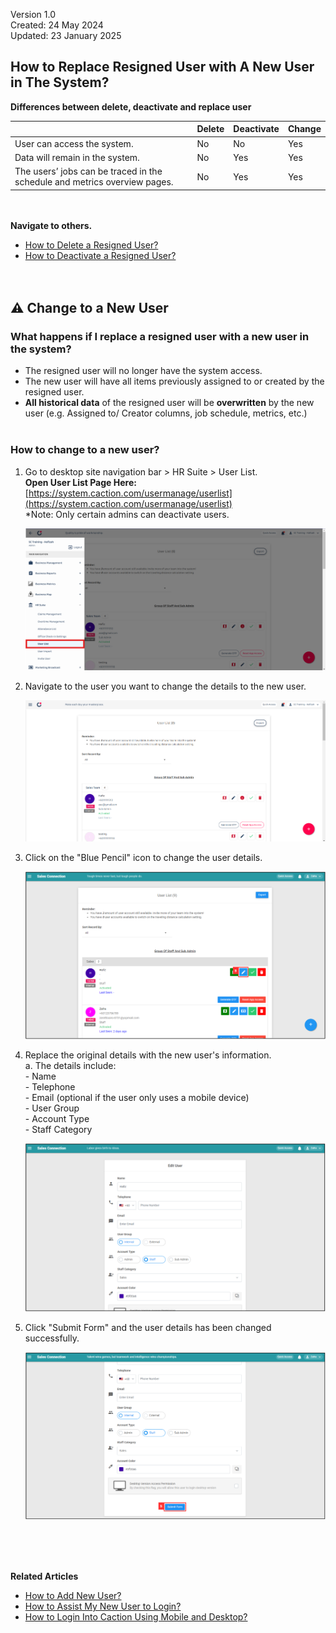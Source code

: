Version 1.0<br>
Created: 24 May 2024<br>
Updated: 23 January 2025<br>
## How to Replace Resigned User with A New User in The System?

**Differences between delete, deactivate and replace user**

|   |  Delete   |   Deactivate   |   Change   |
|-------|----------|----------------|------------|
| User can access the system. | No | No | Yes |
| Data will remain in the system. | No | Yes | Yes |
| The users’ jobs can be traced in the schedule and metrics overview pages. | No | Yes | Yes |

<br><br>
**Navigate to others.**<br>
- [How to Delete a Resigned User?](Delete_User.md)
- [How to Deactivate a Resigned User?](Deactivate_User.md)
<br><br><br>

## ⚠ Change to a New User
### What happens if I replace a resigned user with a new user in the system?
- The resigned user will no longer have the system access.<br>
- The new user will have all items previously assigned to or created by the resigned user.<br>
- **All historical data** of the resigned user will be **overwritten** by the new user (e.g. Assigned to/ Creator columns, job schedule, metrics, etc.)<br><br>

### How to change to a new user?
1. Go to desktop site navigation bar > HR Suite > User List.<br>
   **Open User List Page Here:** [https://system.caction.com/usermanage/userlist](https://system.caction.com/usermanage/userlist)<br>
   *Note: Only certain admins can deactivate users.<br>

   <p align="center">
      <img src="img/User_List_Sidebar1.png" alt="User List">
   </p>
   
2. Navigate to the user you want to change the details to the new user.<br>

   <p align="center">
      <img src="img/User_in_User_List.png" alt="User in User List">
   </p>

3. Click on the "Blue Pencil" icon to change the user details.<br>

   <p align="center">
      <img src="img/Edit_Button.png" alt="Edit Button">
   </p>

4. Replace the original details with the new user's information.<br>
   a. The details include:<br>
        - Name<br>
        - Telephone<br>
        - Email (optional if the user only uses a mobile device)<br>
        - User Group<br>
        - Account Type<br>
        - Staff Category<br>

   <p align="center">
      <img src="img/Change_User_Details.png" alt="Change User Details">
   </p>

5. Click "Submit Form" and the user details has been changed successfully.<br>

   <p align="center">
      <img src="img/Submit_Form_Button.png" alt="Submit Form Button">
   </p>
   <br><br><br>

**Related Articles**<br>
- [How to Add New User?](Add_New_User.md)
- [How to Assist My New User to Login?](New_User_Login.md)
- [How to Login Into Caction Using Mobile and Desktop?](Login.md)

<!-- [Link Text](https://support.caction.com/Delete,_Deactivate_or_Change_User.html) -->
